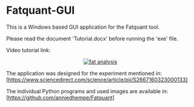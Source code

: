 # Fatquant-GUI
This is a Windows based GUI application for the Fatquant tool. 
<!-- ![alt text](snapshot.png) -->

Please read the document 'Tutorial.docx' before running the 'exe' file.

Video tutorial link:
<html>
<div align="center">
  <a href="https://www.youtube.com/watch?v=ZsvcVp1jbbI"><img src="https://img.youtube.com/vi/ZsvcVp1jbbI/0.jpg" alt="fat analysis"></a>
</div>
</html>


The application was designed for the experiment mentioned in:
[https://www.sciencedirect.com/science/article/pii/S2667160323000133]

The individual Python programs and used images are available in:
[https://github.com/anniedhempe/Fatquant]
